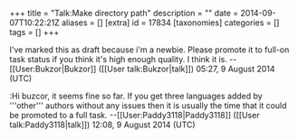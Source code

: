 +++
title = "Talk:Make directory path"
description = ""
date = 2014-09-07T10:22:21Z
aliases = []
[extra]
id = 17834
[taxonomies]
categories = []
tags = []
+++

I've marked this as draft because i'm a newbie.
Please promote it to full-on task status if you think it's high enough quality.
I think it is.
--[[User:Bukzor|Bukzor]] ([[User talk:Bukzor|talk]]) 05:27, 9 August 2014 (UTC)

:Hi buzcor, it seems fine so far. If you get three languages added by '''other''' authors without any issues then it is usually the time that it could be promoted to a full task. --[[User:Paddy3118|Paddy3118]] ([[User talk:Paddy3118|talk]]) 12:08, 9 August 2014 (UTC)
